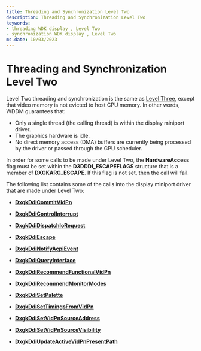 ```yaml
---
title: Threading and Synchronization Level Two
description: Threading and Synchronization Level Two
keywords:
- threading WDK display , Level Two
- synchronization WDK display , Level Two
ms.date: 10/03/2023
---
```


# Threading and Synchronization Level Two

Level Two threading and synchronization is the same as [Level Three](threading-and-synchronization-third-level.md), except that video memory is not evicted to host CPU memory. In other words, WDDM guarantees that:

* Only a single thread (the calling thread) is within the display miniport driver.
* The graphics hardware is idle.
* No direct memory access (DMA) buffers are currently being processed by the driver or passed through the GPU scheduler.

In order for some calls to be made under Level Two, the **HardwareAccess** flag must be set within the **D3DDDI_ESCAPEFLAGS** structure that is a member of **DXGKARG_ESCAPE**. If this flag is not set, then the call will fail.

The following list contains some of the calls into the display miniport driver that are made under Level Two:

* [**DxgkDdiCommitVidPn**](/windows-hardware/drivers/ddi/d3dkmddi/nc-d3dkmddi-dxgkddi_commitvidpn)

* [**DxgkDdiControlInterrupt**](/windows-hardware/drivers/ddi/d3dkmddi/nc-d3dkmddi-dxgkddi_controlinterrupt)

* [**DxgkDdiDispatchIoRequest**](/windows-hardware/drivers/ddi/dispmprt/nc-dispmprt-dxgkddi_dispatch_io_request)

* [**DxgkDdiEscape**](/windows-hardware/drivers/ddi/d3dkmddi/nc-d3dkmddi-dxgkddi_escape)

* [**DxgkDdiNotifyAcpiEvent**](/windows-hardware/drivers/ddi/dispmprt/nc-dispmprt-dxgkddi_notify_acpi_event)

* [**DxgkDdiQueryInterface**](/windows-hardware/drivers/ddi/dispmprt/nc-dispmprt-dxgkddi_query_interface)

* [**DxgkDdiRecommendFunctionalVidPn**](/windows-hardware/drivers/ddi/d3dkmddi/nc-d3dkmddi-dxgkddi_recommendfunctionalvidpn)

* [**DxgkDdiRecommendMonitorModes**](/windows-hardware/drivers/ddi/d3dkmddi/nc-d3dkmddi-dxgkddi_recommendmonitormodes)

* [**DxgkDdiSetPalette**](/windows-hardware/drivers/ddi/d3dkmddi/nc-d3dkmddi-dxgkddi_setpalette)

* [**DxgkDdiSetTimingsFromVidPn**](/windows-hardware/drivers/ddi/d3dkmddi/nc-d3dkmddi-dxgkddi_settimingsfromvidpn)

* [**DxgkDdiSetVidPnSourceAddress**](/previous-versions/windows/hardware/drivers/ff560767(v=vs.85))

* [**DxgkDdiSetVidPnSourceVisibility**](/windows-hardware/drivers/ddi/d3dkmddi/nc-d3dkmddi-dxgkddi_setvidpnsourcevisibility)

* [**DxgkDdiUpdateActiveVidPnPresentPath**](/windows-hardware/drivers/ddi/d3dkmddi/nc-d3dkmddi-dxgkddi_updateactivevidpnpresentpath)
